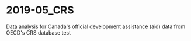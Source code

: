 # 2019-05_CRS
Data analysis for Canada's official development assistance (aid) data from OECD's CRS database
test

